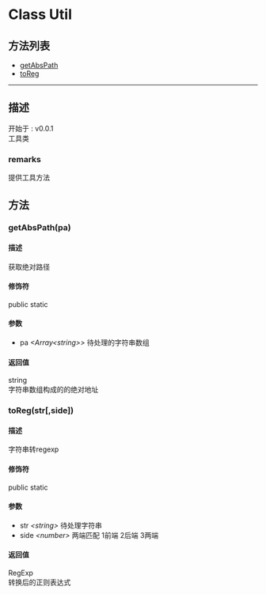 # Class Util
## 方法列表
+ [getAbsPath](#METHOD_getAbsPath)
+ [toReg](#METHOD_toReg)
  
---
## 描述
<font class="since">开始于 : v0.0.1</font>  
工具类  
### remarks
提供工具方法  
## 方法
### <a id="METHOD_getAbsPath">getAbsPath(pa)</a>
#### 描述
获取绝对路径  
#### 修饰符
<font class="modifier">public  static</font>  
#### 参数
+ pa *&lt;<font class='datatype'>Array&lt;string&gt;</font>&gt;*    待处理的字符串数组
  
#### 返回值
<font class='datatype'>string</font>  
字符串数组构成的的绝对地址  
### <a id="METHOD_toReg">toReg(str[,side])</a>
#### 描述
字符串转regexp  
#### 修饰符
<font class="modifier">public  static</font>  
#### 参数
+ str *&lt;<font class='datatype'>string</font>&gt;*       待处理字符串
+ side *&lt;<font class='datatype'>number</font>&gt;*      两端匹配 1前端 2后端 3两端
  
#### 返回值
<font class='datatype'>RegExp</font>  
转换后的正则表达式  
